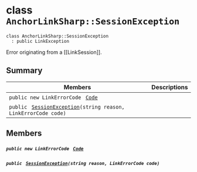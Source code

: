 # class `AnchorLinkSharp::SessionException` 

```
class AnchorLinkSharp::SessionException
  : public LinkException
```

Error originating from a [[LinkSession]].

## Summary

 Members                                | Descriptions                                
----------------------------------------|---------------------------------------------
`public new LinkErrorCode ` [`Code`](#class_anchor_link_sharp_1_1_session_exception_1af59a16bcca69e33f114ed1195576418a) | 
`public ` [`SessionException`](#class_anchor_link_sharp_1_1_session_exception_1ae434328bcdb7a4fa302908a77f200c02)`(string reason, LinkErrorCode code)` | 

## Members

##### `public new LinkErrorCode ` [`Code`](#class_anchor_link_sharp_1_1_session_exception_1af59a16bcca69e33f114ed1195576418a) 

##### `public ` [`SessionException`](#class_anchor_link_sharp_1_1_session_exception_1ae434328bcdb7a4fa302908a77f200c02)`(string reason, LinkErrorCode code)` 

